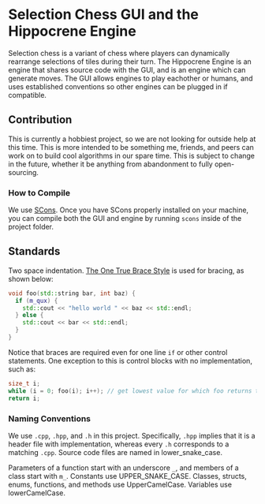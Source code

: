 # Selection Chess GUI and the Hippocrene Engine

Selection chess is a variant of chess where players can dynamically rearrange selections of tiles during their turn. The Hippocrene Engine is an engine that shares source code with the GUI, and is an engine which can generate moves. The GUI allows engines to play eachother or humans, and uses established conventions so other engines can be plugged in if compatible.

## Contribution

This is currently a hobbiest project, so we are not looking for outside help at this time. This is more intended to be something me, friends, and peers can work on to build cool algorithms in our spare time. This is subject to change in the future, whether it be anything from abandonment to fully open-sourcing.

### How to Compile

We use [SCons](https://www.scons.org/). Once you have SCons properly installed on your machine, you can compile both the GUI and engine by running `scons` inside of the project folder.

## Standards

Two space indentation. [The One True Brace Style](https://en.wikipedia.org/wiki/Indentation_style#Variant:_1TBS_(OTBS)) is used for bracing, as shown below:

```cpp
void foo(std::string bar, int baz) {
  if (m_qux) {
    std::cout << "hello world " << baz << std::endl;
  } else {
    std::cout << bar << std::endl;
  }
}
```

Notice that braces are required even for one line `if` or other control statements. One exception to this is control blocks with no implementation, such as:

```cpp
size_t i;
while (i = 0; foo(i); i++); // get lowest value for which foo returns true
return i;
```

### Naming Conventions

We use `.cpp`, `.hpp`, and `.h` in this project. Specifically, `.hpp` implies that it is a header file with implementation, whereas every `.h` corresponds to a matching `.cpp`. Source code files are named in lower_snake_case.

Parameters of a function start with an underscore `_`, and members of a class start with `m_`. Constants use UPPER_SNAKE_CASE. Classes, structs, enums, functions, and methods use UpperCamelCase. Variables use lowerCamelCase.
